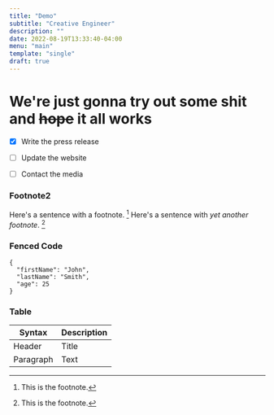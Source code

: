 ```yaml
---
title: "Demo"
subtitle: "Creative Engineer"
description: ""
date: 2022-08-19T13:33:40-04:00
menu: "main"
template: "single"
draft: true
---
```


# We're just gonna **try out some shit** and ~~hope~~ it all works

- [x] Write the press release
- [ ] Update the website
- [ ] Contact the media


[^1]: This is the footnote.
[^2]: This is the footnote.
### Footnote2
Here's a sentence with a footnote. [^1]
Here's a sentence with *yet another footnote*. [^2]


### Fenced Code

```
{
  "firstName": "John",
  "lastName": "Smith",
  "age": 25
}
```

### Table
| Syntax | Description |
| ----------- | ----------- |
| Header | Title |
| Paragraph | Text |

